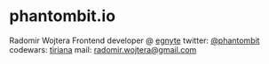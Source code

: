 # phantombit.io
Radomir Wojtera
Frontend developer @ [egnyte](https://www.egnyte.com/)
twitter: [@phantombit](https://twitter.com/phantombit)
codewars: [tiriana](https://www.codewars.com/users/tiriana)
mail: radomir.wojtera@gmail.com

